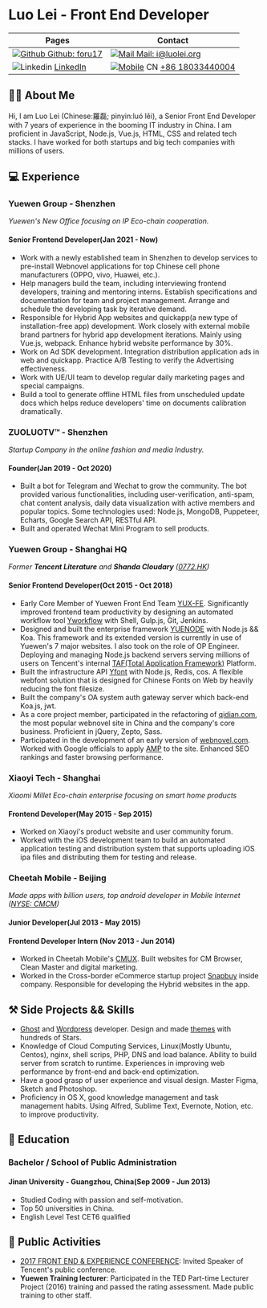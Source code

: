 
# Luo Lei - Front End Developer  

|  Pages     | Contact |
| ----------- | ----------- | 
|  [![Github](https://static.is26.com/tmp/icons/github.svg)](https://github.com/foru17)[ Github: foru17](https://github.com/foru17)      |  [![Mail](https://static.is26.com/tmp/icons/gmail.svg)](mailto:i@luolei.org)[ Mail: i@luolei.org](mailto:i@luolei.org)    | 
| ![Linkedin](https://static.is26.com/tmp/icons/linkedin.svg?ver=1) [LinkedIn](https://www.linkedin.com/in/luoleiorg/) |[![Mobile](https://static.is26.com/tmp/icons/iphone.svg)](https://github.com/foru17) CN [+86 18033440004](tel:+18033440004)   |

## 👨‍🚀 About Me

Hi, I am Luo Lei (Chinese:羅磊; pinyin:luó lěi), a Senior Front End Developer with 7 years of experience in the booming IT industry in China. I am proficient in JavaScript, Node.js, Vue.js, HTML, CSS and related tech stacks. I have worked for both startups and big tech companies with millions of users.

## 💻 Experience

### Yuewen Group - Shenzhen
*Yuewen's New Office focusing on IP Eco-chain cooperation.*

#### Senior Frontend Developer(Jan 2021 - Now)

* Work with a newly established team in Shenzhen to develop services to pre-install Webnovel applications for top Chinese cell phone manufacturers (OPPO, vivo, Huawei, etc.).
* Help managers build the team, including interviewing frontend developers, training and mentoring interns. Establish specifications and documentation for team and project management. Arrange and schedule the developing task by iterative demand.
* Responsible for Hybrid App websites and quickapp(a new type of installation-free app) development. Work closely with external mobile brand partners for hybrid app development iterations. Mainly using Vue.js, webpack. Enhance hybrid website performance by 30%.
* Work on Ad SDK development. Integration distribution application ads in web and quickapp. Practice A/B Testing to verify the Advertising effectiveness.
* Work with UE/UI team to develop regular daily marketing pages and special campaigns.
* Build a tool to generate offline HTML files from unscheduled update docs which helps reduce developers' time on documents calibration dramatically.

### ZUOLUOTV™ - Shenzhen
*Startup Company in the online fashion and media Industry.*

#### Founder(Jan 2019 - Oct 2020)

* Built a bot for Telegram and Wechat to grow the community. The bot provided various functionalities, including user-verification, anti-spam, chat content analysis, daily data visualization with active members and popular topics. Some technologies used: Node.js, MongoDB, Puppeteer, Echarts, Google Search API, RESTful API.
* Built and operated Wechat Mini Program to sell products.

### Yuewen Group - Shanghai HQ
 *Former **Tencent Literature** and **Shanda Cloudary** ([0772.HK](https://finance.yahoo.com/quote/0772.HK))*

#### Senior Frontend Developer(Oct 2015 - Oct 2018)
* Early Core Member of Yuewen Front End Team [YUX-FE](https://github.com/yued-fe). Significantly improved frontend team productivity by designing an automated workflow tool [Yworkflow](https://github.com/yued-fe/Yworkflow) with Shell, Gulp.js, Git, Jenkins. 
* Designed and built the enterprise framework [YUENODE](https://github.com/yued-fe/yuenode) with Node.js && Koa. This framework and its extended version is currently in use of Yuewen's 7 major websites. I also took on the role of OP Engineer. Deploying and managing Node.js backend servers serving millions of users on Tencent's internal [TAF(Total Application Framework)](https://github.com/gamegrd/taf) Platform.
* Built the infrastructure API [Yfont](https://webfont.yuewen.com/) with Node.js, Redis, cos. A flexible webfont solution that is designed for Chinese Fonts on Web by heavily reducing the font filesize.
* Built the company's OA system auth gateway server which back-end Koa.js, jwt.
* As a core project member, participated in the refactoring of [qidian.com](https://www.qidian.com/), the most popular webnovel site in China and the company's core business. Proficient in jQuery, Zepto, Sass.
* Participated in the development of an early version of [webnovel.com](https://www.webnovel.com/). Worked with Google officials to apply [AMP](https://amp.dev/) to the site. Enhanced SEO rankings and faster browsing performance.

### Xiaoyi Tech - Shanghai
*Xiaomi Millet Eco-chain enterprise focusing on smart home products*

#### Frontend Developer(May 2015 - Sep 2015)
* Worked on Xiaoyi's product website and user community forum.
* Worked with the iOS development team to build an automated application testing and distribution system that supports uploading iOS ipa files and distributing them for testing and release.

### Cheetah Mobile - Beijing
*Made apps with billion users, top android developer in Mobile Internet ([NYSE: CMCM](https://finance.yahoo.com/quote/CMCM))*
#### Junior Developer(Jul 2013 - May 2015)
#### Frontend Developer Intern (Nov 2013 - Jun 2014)

* Worked in Cheetah Mobile's [CMUX](https://cmux.cmcm.com/). Built websites for CM Browser, Clean Master and digital marketing.
* Worked in the Cross-border eCommerce startup project [Snapbuy](https://apkpure.com/snapbuy-app/com.snapbuy.mobileappmarket) inside company. Responsible for developing the Hybrid websites in the app. 

## ⚒️ Side Projects && Skills

* [Ghost](https://ghost.org/) and [Wordpress](https://wordpress.com/) developer. Design and made [themes](https://github.com/foru17/Yasuko) with hundreds of Stars.
* Knowledge of Cloud Computing Services, Linux(Mostly Ubuntu, Centos), nginx, shell scrips, PHP, DNS and load balance. Ability to build server from scratch to runtime. Experiences in improving web performance by front-end and back-end optimization.
* Have a good grasp of user experience and visual design. Master Figma, Sketch and Photoshop.
* Proficiency in OS X, good knowledge management and task management habits. Using Alfred, Sublime Text, Evernote, Notion, etc. to improve productivity.

## 🏫 Education

### Bachelor / School of Public Administration 

#### Jinan University - Guangzhou, China(Sep 2009 - Jun 2013)
* Studied Coding with passion and self-motivation.
* Top 50 universities in China.
* English Level Test CET6 qualified

## 📢 Public Activities 

* [2017 FRONT END & EXPERIENCE CONFERENCE](https://feexp.org/shenzhen/): Invited Speaker of Tencent's public conference.
* **Yuewen Training lecturer**: Participated in the TED Part-time Lecturer Project (2016) training and passed the rating assessment. Made public training to other staff.

